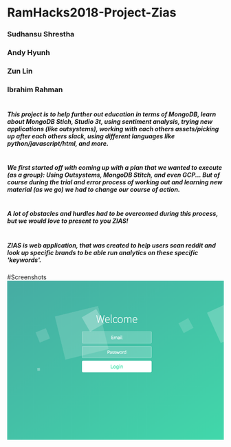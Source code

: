 # RamHacks2018-Project-Zias

### Sudhansu Shrestha
### Andy Hyunh
### Zun Lin
### Ibrahim Rahman
#
##### This project is to help further out education in terms of MongoDB, learn about MongoDB Stich, Studio 3t, using sentiment analysis, trying new applications (like outsystems), working with each others assets/picking up after each others slack, using different languages like python/javascript/html, and more.
# 
##### We first started off with coming up with a plan that we wanted to execute (as a group): Using Outsystems, MongoDB Stitch, and even GCP... But of course during the trial and error process of working out and learning new material (as we go) we had to change our course of action.
#
##### A lot of obstacles and hurdles had to be overcomed during this process, but we would love to present to you ZIAS!
#
##### ZIAS is web application, that was created to help users scan reddit and look up specific brands to be able run analytics on these specific 'keywords'.
#Screenshots
![](login.png)

#
#
#
#
